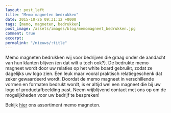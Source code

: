 ```yaml
---
layout: post_left
title: "Memo magneten bedrukken"
date: 2015-10-26 09:31:12 +0000
tags: [memo, magneten, bedrukken]
post_image: /assets/images/blog/memomagneet_bedrukken.jpg
comment: true
excerpt:
permalink: "/nieuws/:title"
---
```

<p>Memo magneten bedrukken wij voor bedrijven die graag onder de aandacht van hun klanten blijven (en dat wilt u toch ook?). De bedrukte memo magneet wordt door uw relaties op het white board gebruikt, zodat ze dagelijks uw logo zien. Een leuk maar vooral praktisch relatiegeschenk dat zeker gewaardeerd wordt. Doordat de memo magneet in verschillende vormen en formaten bedrukt wordt, is er altijd wel een magneet die bij uw logo of productafbeelding past. Neem vrijblijvend contact met ons op om de mogelijkheden voor uw bedrijf te bespreken!</p>
<p>Bekijk <a class="blue" title="memo magneten bedrukken" href="magneten-bedrukken-met-logo">hier</a> ons assortiment memo magneten.</p>
